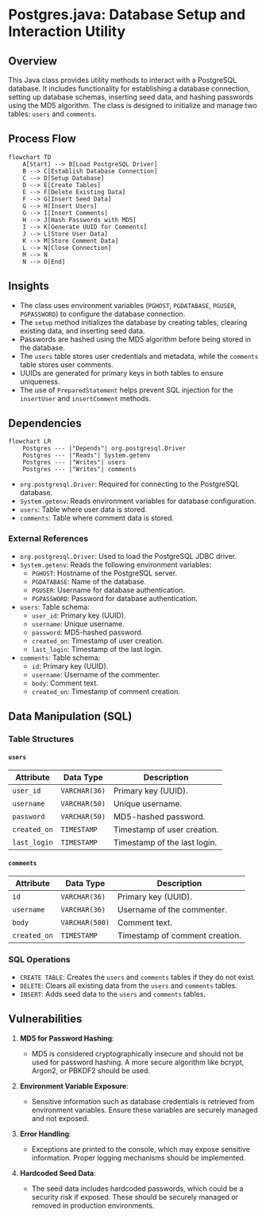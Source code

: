 # Postgres.java: Database Setup and Interaction Utility

## Overview

This Java class provides utility methods to interact with a PostgreSQL database. It includes functionality for establishing a database connection, setting up database schemas, inserting seed data, and hashing passwords using the MD5 algorithm. The class is designed to initialize and manage two tables: `users` and `comments`.

## Process Flow

```mermaid
flowchart TD
    A[Start] --> B[Load PostgreSQL Driver]
    B --> C[Establish Database Connection]
    C --> D[Setup Database]
    D --> E[Create Tables]
    E --> F[Delete Existing Data]
    F --> G[Insert Seed Data]
    G --> H[Insert Users]
    G --> I[Insert Comments]
    H --> J[Hash Passwords with MD5]
    I --> K[Generate UUID for Comments]
    J --> L[Store User Data]
    K --> M[Store Comment Data]
    L --> N[Close Connection]
    M --> N
    N --> O[End]
```

## Insights

- The class uses environment variables (`PGHOST`, `PGDATABASE`, `PGUSER`, `PGPASSWORD`) to configure the database connection.
- The `setup` method initializes the database by creating tables, clearing existing data, and inserting seed data.
- Passwords are hashed using the MD5 algorithm before being stored in the database.
- The `users` table stores user credentials and metadata, while the `comments` table stores user comments.
- UUIDs are generated for primary keys in both tables to ensure uniqueness.
- The use of `PreparedStatement` helps prevent SQL injection for the `insertUser` and `insertComment` methods.

## Dependencies

```mermaid
flowchart LR
    Postgres --- |"Depends"| org.postgresql.Driver
    Postgres --- |"Reads"| System.getenv
    Postgres --- |"Writes"| users
    Postgres --- |"Writes"| comments
```

- `org.postgresql.Driver`: Required for connecting to the PostgreSQL database.
- `System.getenv`: Reads environment variables for database configuration.
- `users`: Table where user data is stored.
- `comments`: Table where comment data is stored.

### External References

- `org.postgresql.Driver`: Used to load the PostgreSQL JDBC driver.
- `System.getenv`: Reads the following environment variables:
  - `PGHOST`: Hostname of the PostgreSQL server.
  - `PGDATABASE`: Name of the database.
  - `PGUSER`: Username for database authentication.
  - `PGPASSWORD`: Password for database authentication.
- `users`: Table schema:
  - `user_id`: Primary key (UUID).
  - `username`: Unique username.
  - `password`: MD5-hashed password.
  - `created_on`: Timestamp of user creation.
  - `last_login`: Timestamp of the last login.
- `comments`: Table schema:
  - `id`: Primary key (UUID).
  - `username`: Username of the commenter.
  - `body`: Comment text.
  - `created_on`: Timestamp of comment creation.

## Data Manipulation (SQL)

### Table Structures

#### `users`
| Attribute    | Data Type      | Description                          |
|--------------|----------------|--------------------------------------|
| `user_id`    | `VARCHAR(36)`  | Primary key (UUID).                  |
| `username`   | `VARCHAR(50)`  | Unique username.                     |
| `password`   | `VARCHAR(50)`  | MD5-hashed password.                 |
| `created_on` | `TIMESTAMP`    | Timestamp of user creation.          |
| `last_login` | `TIMESTAMP`    | Timestamp of the last login.         |

#### `comments`
| Attribute    | Data Type      | Description                          |
|--------------|----------------|--------------------------------------|
| `id`         | `VARCHAR(36)`  | Primary key (UUID).                  |
| `username`   | `VARCHAR(36)`  | Username of the commenter.           |
| `body`       | `VARCHAR(500)` | Comment text.                        |
| `created_on` | `TIMESTAMP`    | Timestamp of comment creation.       |

### SQL Operations

- `CREATE TABLE`: Creates the `users` and `comments` tables if they do not exist.
- `DELETE`: Clears all existing data from the `users` and `comments` tables.
- `INSERT`: Adds seed data to the `users` and `comments` tables.

## Vulnerabilities

1. **MD5 for Password Hashing**:
   - MD5 is considered cryptographically insecure and should not be used for password hashing. A more secure algorithm like bcrypt, Argon2, or PBKDF2 should be used.

2. **Environment Variable Exposure**:
   - Sensitive information such as database credentials is retrieved from environment variables. Ensure these variables are securely managed and not exposed.

3. **Error Handling**:
   - Exceptions are printed to the console, which may expose sensitive information. Proper logging mechanisms should be implemented.

4. **Hardcoded Seed Data**:
   - The seed data includes hardcoded passwords, which could be a security risk if exposed. These should be securely managed or removed in production environments.
